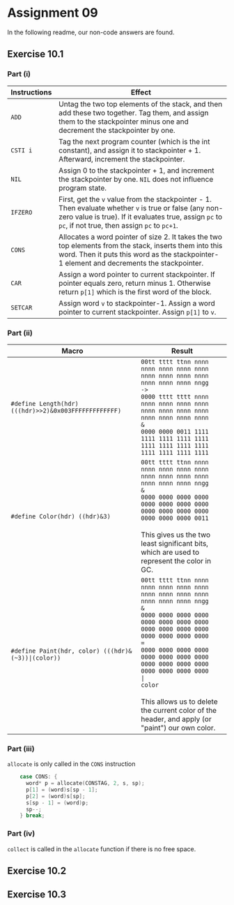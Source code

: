 # Assignment 09

In the following readme, our non-code answers are found.

## Exercise 10.1

### Part (i)

Instructions | Effect |
------------ | ----------- |
`ADD` | Untag the two top elements of the stack, and then add these two together. Tag them, and assign them to the stackpointer minus one and decrement the stackpointer by one. |
`CSTI i` | Tag the next program counter (which is the int constant), and assign it to stackpointer + 1. Afterward, increment the stackpointer. |
`NIL` | Assign 0 to the stackpointer + 1, and increment the stackpointer by one. `NIL` does not influence program state.
`IFZERO` | First, get the `v` value from the stackpointer - 1. Then evaluate whether `v` is true or false (any non-zero value is true). If it evaluates true, assign `pc` to `pc`, if not true, then assign `pc` to `pc+1`.
`CONS` | Allocates a word pointer of size 2. It takes the two top elements from the stack, inserts them into this word. Then it puts this word as the stackpointer-1 element and decrements the stackpointer.
`CAR` | Assign a word pointer to current stackpointer. If pointer equals zero, return minus 1. Otherwise return `p[1]` which is the first word of the block.
`SETCAR` | Assign word `v` to stackpointer-1. Assign a word pointer to current stackpointer. Assign `p[1]` to `v`.

### Part (ii)

Macro | Result |
----- | ------ |
`#define Length(hdr) (((hdr)>>2)&0x003FFFFFFFFFFFFF)` | ```00tt tttt ttnn nnnn nnnn nnnn nnnn nnnn nnnn nnnn nnnn nnnn nnnn nnnn nnnn nngg```<br>`->`<br>```0000 tttt tttt nnnn nnnn nnnn nnnn nnnn nnnn nnnn nnnn nnnn nnnn nnnn nnnn nnnn```<br>`&`<br>```0000 0000 0011 1111 1111 1111 1111 1111 1111 1111 1111 1111 1111 1111 1111 1111``` |
`#define Color(hdr) ((hdr)&3)` | ```00tt tttt ttnn nnnn nnnn nnnn nnnn nnnn nnnn nnnn nnnn nnnn nnnn nnnn nnnn nngg```<br>`&`<br>```0000 0000 0000 0000 0000 0000 0000 0000 0000 0000 0000 0000 0000 0000 0000 0011```<br><br>This gives us the two least significant bits, which are used to represent the color in GC. |
`#define Paint(hdr, color) (((hdr)&(~3))\|(color))` | ```00tt tttt ttnn nnnn nnnn nnnn nnnn nnnn nnnn nnnn nnnn nnnn nnnn nnnn nnnn nngg```<br>`&`<br>```0000 0000 0000 0000 0000 0000 0000 0000 0000 0000 0000 0000 0000 0000 0000 0000```<br>`=`<br>```0000 0000 0000 0000 0000 0000 0000 0000 0000 0000 0000 0000 0000 0000 0000 0000```<br>`\|`<br>```color```<br><br>This allows us to delete the current color of the header, and apply (or "paint") our own color.

### Part (iii)

`allocate` is only called in the `CONS` instruction

```c
    case CONS: {
      word* p = allocate(CONSTAG, 2, s, sp);
      p[1] = (word)s[sp - 1];
      p[2] = (word)s[sp];
      s[sp - 1] = (word)p;
      sp--;
    } break;
```

### Part (iv)

`collect` is called in the `allocate` function if there is no free space.

## Exercise 10.2

## Exercise 10.3
